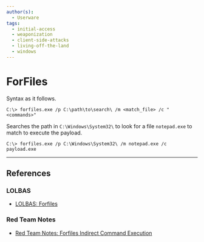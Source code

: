 ```yaml
---
author(s):
  - Userware
tags:
  - initial-access
  - weaponization
  - client-side-attacks
  - living-off-the-land
  - windows
---
```

# ForFiles

Syntax as it follows.

```
C:\> forfiles.exe /p C:\path\to\search\ /m <match_file> /c "<commands>"
```

Searches the path in `C:\Windows\System32\` to look for a file `notepad.exe` to match to execute the payload.

```
C:\> forfiles.exe /p C:\Windows\System32\ /m notepad.exe /c payload.exe
```

---
## References

### LOLBAS

- [LOLBAS: Forfiles](https://lolbas-project.github.io/lolbas/Binaries/Forfiles/)

### Red Team Notes

- [Red Team Notes: Forfiles Indirect Command Execution](https://www.ired.team/offensive-security/code-execution/t1202-forfiles-indirect-command-execution)